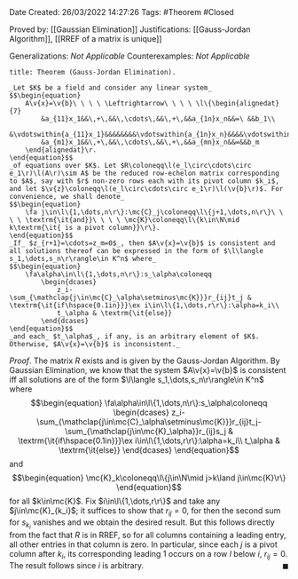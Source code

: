 <br />
<br />

Date Created: 26/03/2022 14:27:26
Tags: #Theorem #Closed

Proved by: [[Gaussian Elimination]]
Justifications: [[Gauss-Jordan Algorithm]], [[RREF of a matrix is unique]]

Generalizations: _Not Applicable_
Counterexamples: _Not Applicable_

``` ad-Theorem
title: Theorem (Gauss-Jordan Elimination).

_Let $K$ be a field and consider any linear system_
$$\begin{equation}
    A\v{x}=\v{b}\ \ \ \ \Leftrightarrow\ \ \ \ \l\{\begin{alignedat}{7}
        &a_{11}x_1&&\,+\,&&\,\cdots\,&&\,+\,&&a_{1n}x_n&&=\ &&b_1\\
        &\vdotswithin{a_{11}x_1}&&&&&&&&\vdotswithin{a_{1n}x_n}&&&&\vdotswithin{b_1}\\
        &a_{m1}x_1&&\,+\,&&\,\cdots\,&&\,+\,&&a_{mn}x_n&&=&&b_m
    \end{alignedat}\r.
\end{equation}$$
_of equations over $K$. Let $R\coloneqq\l(e_l\circ\cdots\circ e_1\r)\l(A\r)\sim A$ be the reduced row-echelon matrix corresponding to $A$, say with $r$ non-zero rows each with its pivot column $k_i$, and let $\v{z}\coloneqq\l(e_l\circ\cdots\circ e_1\r)\l(\v{b}\r)$. For convenience, we shall denote_
$$\begin{equation}
    \fa j\in\l\{1,\dots,n\r\}:\mc{C}_j\coloneqq\l\{j+1,\dots,n\r\}\ \ \ \ \textrm{\it{and}}\ \ \ \ \mc{K}\coloneqq\l\{k\in\N\mid k\textrm{\it{ is a pivot column}}\r\}.
\end{equation}$$
_If_ $z_{r+1}=\cdots=z_m=0$_, then $A\v{x}=\v{b}$ is consistent and all solutions thereof can be expressed in the form of $\l\langle s_1,\dots,s_n\r\rangle\in K^n$ where_
$$\begin{equation}
    \fa\alpha\in\l\{1,\dots,n\r\}:s_\alpha\coloneqq
        \begin{dcases}
            z_i-\sum_{\mathclap{j\in\mc{C}_\alpha\setminus\mc{K}}}r_{ij}t_j & \textrm{\it{if\hspace{0.1in}}}\ex i\in\l\{1,\dots,r\r\}:\alpha=k_i\\
            t_\alpha & \textrm{\it{else}}
        \end{dcases}
\end{equation}$$
_and each_ $t_\alpha$_, if any, is an arbitrary element of $K$. Otherwise, $A\v{x}=\v{b}$ is inconsistent._

```

_Proof_. The matrix $R$ exists and is given by the Gauss-Jordan Algorithm. By Gaussian Elimination, we know that the system $A\v{x}=\v{b}$ is consistent iff all solutions are of the form $\l\langle s_1,\dots,s_n\r\rangle\in K^n$ where
$$\begin{equation}
    \fa\alpha\in\l\{1,\dots,n\r\}:s_\alpha\coloneqq
        \begin{dcases}
            z_i-\sum_{\mathclap{j\in\mc{C}_\alpha\setminus\mc{K}}}r_{ij}t_j-\sum_{\mathclap{j\in\mc{K}_\alpha}}r_{ij}s_j & \textrm{\it{if\hspace{0.1in}}}\ex i\in\l\{1,\dots,r\r\}:\alpha=k_i\\
            t_\alpha & \textrm{\it{else}}
        \end{dcases}
\end{equation}$$
and
$$\begin{equation}
    \mc{K}_k\coloneqq\l\{j\in\N\mid j>k\land j\in\mc{K}\r\}
\end{equation}$$
for all $k\in\mc{K}$. Fix $i\in\l\{1,\dots,r\r\}$ and take any $j\in\mc{K}_{k_i}$; it suffices to show that $r_{ij}=0$, for then the second sum for $s_{k_i}$ vanishes and we obtain the desired result. But this follows directly from the fact that $R$ is in RREF, so for all columns containing a leading entry, all other entries in that column is zero. In particular, since each $j$ is a pivot column after $k_i$, its corresponding leading 1 occurs on a row $l$ below $i$, $r_{ij}=0$. The result follows since $i$ is arbitrary.<span style="float:right;">$\blacksquare$</span>
